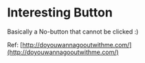 # Interesting Button

Basically a No-button that cannot be clicked :)

Ref: [http://doyouwannagooutwithme.com/](http://doyouwannagooutwithme.com/)